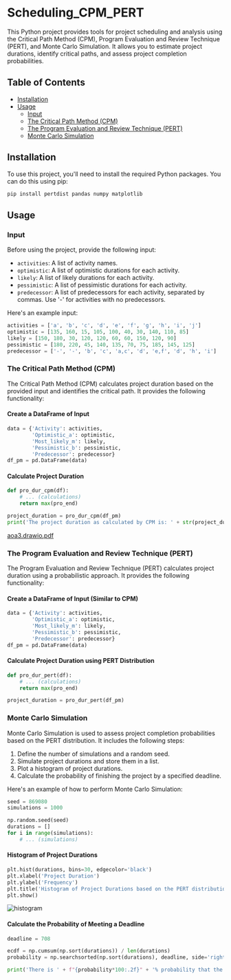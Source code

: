 # Scheduling_CPM_PERT

This Python project provides tools for project scheduling and analysis using the Critical Path Method (CPM), Program Evaluation and Review Technique (PERT), and Monte Carlo Simulation. It allows you to estimate project durations, identify critical paths, and assess project completion probabilities.

## Table of Contents
- [Installation](#installation)
- [Usage](#usage)
  - [Input](#input)
  - [The Critical Path Method (CPM)](#the-critical-path-method-cpm)
  - [The Program Evaluation and Review Technique (PERT)](#the-program-evaluation-and-review-technique-pert)
  - [Monte Carlo Simulation](#monte-carlo-simulation)

## Installation <a name="installation"></a>

To use this project, you'll need to install the required Python packages. You can do this using pip:

```bash
pip install pertdist pandas numpy matplotlib
```

## Usage <a name="usage"></a>

### Input <a name="input"></a>

Before using the project, provide the following input:

- `activities`: A list of activity names.
- `optimistic`: A list of optimistic durations for each activity.
- `likely`: A list of likely durations for each activity.
- `pessimistic`: A list of pessimistic durations for each activity.
- `predecessor`: A list of predecessors for each activity, separated by commas. Use '-' for activities with no predecessors.

Here's an example input:

```python
activities = ['a', 'b', 'c', 'd', 'e', 'f', 'g', 'h', 'i', 'j']
optimistic = [135, 160, 15, 105, 100, 40, 30, 140, 110, 85]
likely = [150, 180, 30, 120, 120, 60, 60, 150, 120, 90]
pessimistic = [180, 220, 45, 140, 135, 70, 75, 185, 145, 125]
predecessor = ['-', '-', 'b', 'c', 'a,c', 'd', 'e,f', 'd', 'h', 'i']
```

### The Critical Path Method (CPM) <a name="the-critical-path-method-cpm"></a>

The Critical Path Method (CPM) calculates project duration based on the provided input and identifies the critical path. It provides the following functionality:

#### Create a DataFrame of Input

```python
data = {'Activity': activities, 
        'Optimistic_a': optimistic,
        'Most_likely_m': likely,
        'Pessimistic_b': pessimistic,
        'Predecessor': predecessor}
df_pm = pd.DataFrame(data)
```

#### Calculate Project Duration

```python
def pro_dur_cpm(df):
    # ... (calculations)
    return max(pro_end)

project_duration = pro_dur_cpm(df_pm)
print('The project duration as calculated by CPM is: ' + str(project_duration))
```
[aoa3.drawio.pdf](https://github.com/arora-amit37/project_management_cpm_pert/files/12501609/aoa3.drawio.pdf)

### The Program Evaluation and Review Technique (PERT) <a name="the-program-evaluation-and-review-technique-pert"></a>

The Program Evaluation and Review Technique (PERT) calculates project duration using a probabilistic approach. It provides the following functionality:

#### Create a DataFrame of Input (Similar to CPM)

```python
data = {'Activity': activities, 
        'Optimistic_a': optimistic,
        'Most_likely_m': likely,
        'Pessimistic_b': pessimistic,
        'Predecessor': predecessor}
df_pm = pd.DataFrame(data)
```

#### Calculate Project Duration using PERT Distribution

```python
def pro_dur_pert(df):
    # ... (calculations)
    return max(pro_end)

project_duration = pro_dur_pert(df_pm)
```

### Monte Carlo Simulation <a name="monte-carlo-simulation"></a>

Monte Carlo Simulation is used to assess project completion probabilities based on the PERT distribution. It includes the following steps:

1. Define the number of simulations and a random seed.
2. Simulate project durations and store them in a list.
3. Plot a histogram of project durations.
4. Calculate the probability of finishing the project by a specified deadline.

Here's an example of how to perform Monte Carlo Simulation:

```python
seed = 869080
simulations = 1000

np.random.seed(seed)
durations = []
for i in range(simulations):
    # ... (simulations)
```

#### Histogram of Project Durations

```python
plt.hist(durations, bins=30, edgecolor='black')
plt.xlabel('Project Duration')
plt.ylabel('Frequency')
plt.title('Histogram of Project Durations based on the PERT distribution')
plt.show()
```
![histogram](https://github.com/arora-amit37/pm_cpm_pert/assets/50020662/242e8326-a6d4-4030-93f9-788544d19da6)

#### Calculate the Probability of Meeting a Deadline

```python
deadline = 708

ecdf = np.cumsum(np.sort(durations)) / len(durations)
probability = np.searchsorted(np.sort(durations), deadline, side='right') / len(durations)

print('There is ' + f"{probability*100:.2f}" + '% probability that the project will be finished in ' + str(deadline) + ' days.')
```
